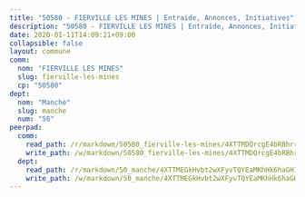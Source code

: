 ```yaml
---
title: "50580 - FIERVILLE LES MINES | Entraide, Annonces, Initiatives"
description: "50580 - FIERVILLE LES MINES | Entraide, Annonces, Initiatives"
date: 2020-01-11T14:09:21+09:00
collapsible: false
layout: commune
comm:
  nom: "FIERVILLE LES MINES"
  slug: fierville-les-mines
  cp: "50580"
dept:
  nom: "Manche"
  slug: manche
  num: "50"
peerpad:
  comm:
    read_path: /r/markdown/50580_fierville-les-mines/4XTTMDQrcgE4bRBhrruryt99awT2jZ8QA8HNjBHpF2wWromJY
    write_path: /w/markdown/50580_fierville-les-mines/4XTTMDQrcgE4bRBhrruryt99awT2jZ8QA8HNjBHpF2wWromJY-K3TgU4ZwBtX8gpgQV3jEkX5UZCXYmmLM6reUT3Rozog8NK6wUdYhn8zxqP9U8yQ64crMACVzdmEZpi8HfGeBxkwhjS8pjsCJt7XMeMbcRUCczpibSPZQojEptyfqX9ke1DpNjaak
  dept:
    read_path: /r/markdown/50_manche/4XTTMEGkHvbt2wXFyvTQYEaMKhHk6haGH1SzsRNevKgBDTuXr
    write_path: /w/markdown/50_manche/4XTTMEGkHvbt2wXFyvTQYEaMKhHk6haGH1SzsRNevKgBDTuXr-K3TgUSx1rwmRRLqHcTLLdo4dVfTRKvf94KKagmUFPevWSp2f9nuc6fJF25TtLArzK8teuQ5TvuAMqW38N2MYgT18hBoXtjmKX9WuSn2vkujmSJPp3gF4gsuMmfEM8Th4Ap94heFE
---
```


